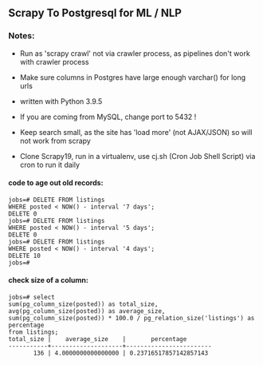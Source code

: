 ## Scrapy To Postgresql for ML / NLP

### Notes:
  - Run as 'scrapy crawl' not via crawler process, as pipelines don't work with crawler process
  - Make sure columns in Postgres have large enough varchar() for long urls
  - written with Python 3.9.5
  - If you are coming from MySQL, change port to 5432 !
  - Keep search small, as the site has 'load more' (not AJAX/JSON) so will not work from scrapy

  - Clone Scrapy19, run in a virtualenv, use cj.sh (Cron Job Shell Script) via cron to run it daily

#### code to age out old records:

    jobs=# DELETE FROM listings
    WHERE posted < NOW() - interval '7 days';
    DELETE 0
    jobs=# DELETE FROM listings
    WHERE posted < NOW() - interval '5 days';
    DELETE 0
    jobs=# DELETE FROM listings
    WHERE posted < NOW() - interval '4 days';
    DELETE 10
    jobs=# 
    
#### check size of a column:

    jobs=# select
    sum(pg_column_size(posted)) as total_size,
    avg(pg_column_size(posted)) as average_size,
    sum(pg_column_size(posted)) * 100.0 / pg_relation_size('listings') as percentage
    from listings;
    total_size |    average_size    |       percentage       
    -----------+--------------------+------------------------
           136 | 4.0000000000000000 | 0.23716517857142857143


  

